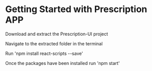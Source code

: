 # Getting Started with Prescription APP

 Download and extract the Prescription-UI project
 
 Navigate to the extracted folder in the terminal
 
 Run 'npm install react-scripts --save' 
 
 Once the packages have been installed run 'npm start'


